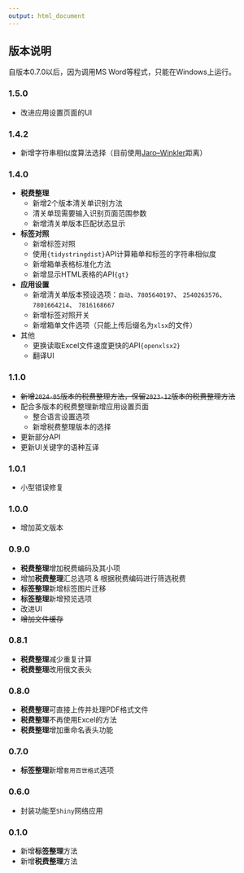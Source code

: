 ```yaml
---
output: html_document
---
```


<head>
  <script src="https://kit.fontawesome.com/f817ba0cef.js" crossorigin="anonymous"></script>
</head>


## 版本说明

自版本0.7.0以后，因为调用MS Word等程式，只能在Windows上运行。

### 1.5.0

  - <i class="fa-regular fa-circle" style="color:steelblue;"></i> 改进应用设置页面的UI

### 1.4.2
  
  - <i class="fas fa-question" style="color:red;"></i> 新增字符串相似度算法选择（目前使用[Jaro–Winkler](https://blog.csdn.net/a553181867/article/details/89057661)距离）

### 1.4.0

- **税费整理**
  - <i class="fa-regular fa-circle-check" style="color:forestgreen;"></i> 新增2个版本清关单识别方法
  - <i class="fa-regular fa-circle-check" style="color:forestgreen;"></i> 清关单现需要输入识别页面范围参数
  - <i class="fa-regular fa-circle-check" style="color:forestgreen;"></i> 新增清关单版本匹配状态显示
- **标签对照**
  - <i class="fa-regular fa-circle-check" style="color:forestgreen;"></i> 新增标签对照
  - <i class="fa-regular fa-circle-check" style="color:forestgreen;"></i> 使用`{tidystringdist}`API计算箱单和标签的字符串相似度
  - <i class="fa-regular fa-circle-check" style="color:forestgreen;"></i> 新增箱单表格标准化方法
  - <i class="fa-regular fa-circle-check" style="color:forestgreen;"></i> 新增显示HTML表格的API`{gt}`
- **应用设置**
  - <i class="fa-regular fa-circle-check" style="color:forestgreen;"></i> 新增清关单版本预设选项：`自动`、`7805640197`、 `2540263576`、 `7801664214`、 `7816168667`
  - <i class="fa-regular fa-circle-check" style="color:forestgreen;"></i> 新增标签对照开关
  - <i class="fa-regular fa-circle-check" style="color:forestgreen;"></i> 新增箱单文件选项（只能上传后缀名为`xlsx`的文件）
- 其他
  - <i class="fa-regular fa-circle-check" style="color:forestgreen;"></i> 更换读取Excel文件速度更快的API`{openxlsx2}`
  - <i class="fa-regular fa-circle-check" style="color:forestgreen;"></i> 翻译UI

### 1.1.0 

- <i class="fa-regular fa-circle-check" style="color:forestgreen"></i> ~~新增`2024-05`版本的税费整理方法，保留`2023-12`版本的税费整理方法~~
- <i class="fa-regular fa-circle-check" style="color:forestgreen"></i> 配合多版本的税费整理新增应用设置页面
  - 整合语言设置选项
  - 新增税费整理版本的选择
- <i class="fa-regular fa-circle-check" style="color:forestgreen"></i> 更新部分API
- <i class="fa-regular fa-circle-check" style="color:forestgreen"></i> 更新UI关键字的语种互译

### 1.0.1

-   <i class="fa-regular fa-circle-check" style="color:forestgreen"></i> 小型错误修复

### 1.0.0

-   <i class="fa-regular fa-circle-check" style="color:forestgreen"></i> 增加英文版本

### 0.9.0

-   <i class="fa-regular fa-circle-check" style="color:forestgreen"></i> **税费整理**增加税费编码及其小项
-   <i class="fa-regular fa-circle-check" style="color:forestgreen"></i> 增加**税费整理**汇总选项 & 根据税费编码进行筛选税费
-   <i class="fa-regular fa-circle-check" style="color:forestgreen"></i> **标签整理**新增标签图片迁移
-   <i class="fa-regular fa-circle-check" style="color:forestgreen"></i> **标签整理**新增预览选项
-   <i class="fa-regular fa-circle-check" style="color:forestgreen"></i> 改进UI
-   <i class="fas fa-question" style="color:red;"></i> ~~增加文件缓存~~

### 0.8.1

-   <i class="fa-regular fa-circle-check" style="color:forestgreen"></i> **税费整理**减少重复计算
-   <i class="fa-regular fa-circle-check" style="color:forestgreen"></i> **税费整理**改用俄文表头

### 0.8.0

-   <i class="fa-regular fa-circle-check" style="color:forestgreen"></i> **税费整理**可直接上传并处理PDF格式文件
-   <i class="fa-regular fa-circle-check" style="color:forestgreen"></i> **税费整理**不再使用Excel的方法
-   <i class="fa-regular fa-circle-check" style="color:forestgreen"></i> **税费整理**增加重命名表头功能

### 0.7.0

-   <i class="fa-regular fa-circle-check" style="color:forestgreen"></i> **标签整理**新增`套用百世格式`选项

### 0.6.0

-   <i class="fa-regular fa-circle-check" style="color:forestgreen"></i> 封装功能至`Shiny`网络应用

### 0.1.0

-   <i class="fa-regular fa-circle-check" style="color:forestgreen"></i> 新增**标签整理**方法
-   <i class="fa-regular fa-circle-check" style="color:forestgreen"></i> 新增**税费整理**方法
